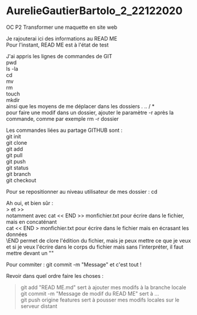 # AurelieGautierBartolo_2_22122020
OC P2 Transformer une maquette en site web

Je rajouterai ici des informations au READ ME  
Pour l'instant, READ ME est à l'état de test  

J'ai appris les lignes de commandes de GIT  
pwd  
ls -la  
cd  
mv  
rm  
touch  
mkdir  
ainsi que les moyens de me déplacer dans les dossiers . .. / *  
pour faire une modif dans un dossier, ajouter le paramètre -r après la commande, comme par exemple rm -r dossier  

Les commandes liées au partage GITHUB sont :  
git init  
git clone  
git add  
git pull  
git push  
git status  
git branch  
git checkout  

Pour se repositionner au niveau utilisateur de mes dossier : cd

Ah oui, et bien sûr :  
\> et >>  
notamment avec cat << END >> monfichier.txt pour écrire dans le fichier, mais en concaténant  
cat << END > monfichier.txt pour écrire dans le fichier mais en écrasant les données  
\END permet de clore l'édition du fichier, mais je peux mettre ce que je veux  
et si je veux l'écrire dans le corps du fichier mais sans l'interpréter, il faut mettre devant un "\"  

Pour commiter : git commit -m "Message" et c'est tout !

Revoir dans quel ordre faire les choses :  
> git add "READ ME.md" sert à ajouter mes modifs à la branche locale  
> git commit -m "Message de modif du READ ME" sert à ...  
> git push origine features sert à pousser mes modifs locales sur le serveur distant  